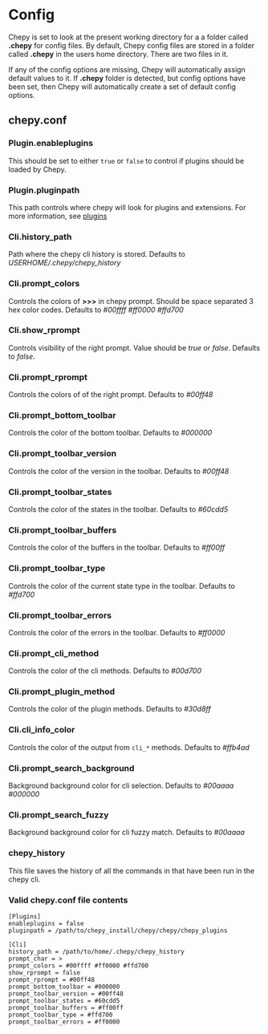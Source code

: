# Config

Chepy is set to look at the present working directory for a a folder called **.chepy** for config files. By default, Chepy config files are stored in a folder called **.chepy** in the users home directory. There are two files in it. 

If any of the config options are missing, Chepy will automatically assign default values to it. If **.chepy** folder is detected, but config options have been set, then Chepy will automatically create a set of default config options.

## chepy.conf
### Plugin.enableplugins
This should be set to either `true` or `false` to control if plugins should be loaded by Chepy.
### Plugin.pluginpath
This path controls where chepy will look for plugins and extensions. For more information, see [plugins](/plugins)

### Cli.history_path
Path where the chepy cli history is stored. Defaults to *USERHOME/.chepy/chepy_history*
### Cli.prompt_colors
Controls the colors of **>>>** in chepy prompt. Should be space separated 3 hex color codes. Defaults to *#00ffff #ff0000 #ffd700*
### Cli.show_rprompt
Controls visibility of the right prompt. Value should be *true* or *false*. Defaults to *false*.
### Cli.prompt_rprompt
Controls the colors of of the right prompt. Defaults to *#00ff48*
### Cli.prompt_bottom_toolbar
Controls the color of the bottom toolbar. Defaults to *#000000*
### Cli.prompt_toolbar_version
Controls the color of the version in the toolbar. Defaults to *#00ff48*
### Cli.prompt_toolbar_states
Controls the color of the states in the toolbar. Defaults to *#60cdd5*
### Cli.prompt_toolbar_buffers
Controls the color of the buffers in the toolbar. Defaults to *#ff00ff*
### Cli.prompt_toolbar_type
Controls the color of the current state type in the toolbar. Defaults to *#ffd700*
### Cli.prompt_toolbar_errors
Controls the color of the errors in the toolbar. Defaults to *#ff0000*
### Cli.prompt_cli_method
Controls the color of the cli methods. Defaults to *#00d700*
### Cli.prompt_plugin_method
Controls the color of the plugin methods. Defaults to *#30d8ff*
### Cli.cli_info_color
Controls the color of the output from `cli_*` methods. Defaults to *#ffb4ad*
### Cli.prompt_search_background
Background background color for cli selection. Defaults to *#00aaaa #000000*
### Cli.prompt_search_fuzzy
Background background color for cli fuzzy match. Defaults to *#00aaaa*


### chepy_history
This file saves the history of all the commands in that have been run in the chepy cli. 

### Valid chepy.conf file contents
```
[Plugins]
enableplugins = false
pluginpath = /path/to/chepy_install/chepy/chepy/chepy_plugins

[Cli]
history_path = /path/to/home/.chepy/chepy_history
prompt_char = >
prompt_colors = #00ffff #ff0000 #ffd700
show_rprompt = false
prompt_rprompt = #00ff48
prompt_bottom_toolbar = #000000
prompt_toolbar_version = #00ff48
prompt_toolbar_states = #60cdd5
prompt_toolbar_buffers = #ff00ff
prompt_toolbar_type = #ffd700
prompt_toolbar_errors = #ff0000
```
